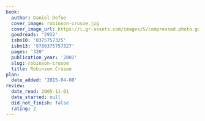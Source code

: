 ```yaml
---
book:
  author: Daniel Defoe
  cover_image: robinson-crusoe.jpg
  cover_image_url: https://i.gr-assets.com/images/S/compressed.photo.goodreads.com/books/1403180114l/2932._SX98_.jpg
  goodreads: '2932'
  isbn10: '0375757325'
  isbn13: '9780375757327'
  pages: '320'
  publication_year: '2001'
  slug: robinson-crusoe
  title: Robinson Crusoe
plan:
  date_added: '2015-04-08'
review:
  date_read: 2005-11-01
  date_started: null
  did_not_finish: false
  rating: 2
---
```


